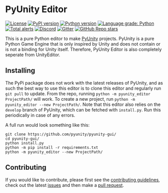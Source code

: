 # PyUnity Editor

[![License](https://img.shields.io/pypi/l/pyunity-editor.svg?logo=python&logoColor=FBE072)](https://github.com/pyunity/pyunity-gui/blob/master/LICENSE)
[![PyPI version](https://img.shields.io/pypi/v/pyunity-editor.svg?logo=python&logoColor=FBE072)](https://pypi.python.org/pypi/pyunity-gui)
[![Python version](https://img.shields.io/pypi/pyversions/pyunity-editor.svg?logo=python&logoColor=FBE072)](https://pypi.python.org/pypi/pyunity-gui)
[![Language grade: Python](https://img.shields.io/lgtm/grade/python/g/pyunity/pyunity-gui.svg?logo=lgtm)](https://lgtm.com/projects/g/pyunity/pyunity-gui/context:python)
[![Total alerts](https://img.shields.io/lgtm/alerts/g/pyunity/pyunity-gui.svg?logo=lgtm&logoWidth=18)](https://lgtm.com/projects/g/pyunity/pyunity-gui/alerts/)
[![Discord](https://img.shields.io/discord/835911328693616680?logo=discord&label=discord)](https://discord.gg/zTn48BEbF9)
[![Gitter](https://badges.gitter.im/pyunity/community.svg)](https://gitter.im/pyunity/community?utm_source=badge&utm_medium=badge&utm_campaign=pr-badge)
[![GitHub Repo stars](https://img.shields.io/github/stars/pyunity/pyunity-gui?logo=github)](https://github.com/pyunity/pyunity-gui/stargazers)

This is a pure Python editor to make [PyUnity](https://github.com/pyunity/pyunity) projects.
PyUnity is a pure Python Game Engine that is only inspired by Unity and does not contain or is not a binding for Unity itself.
Therefore, PyUnity Editor is also completely seperate from UnityEditor.

## Installing

The PyPi package does not work with the latest releases of PyUnity, and as such the best way
to use this editor is to clone this editor and regularly run `git pull` to update. From the repo,
running `python -m pyunity_editor ProjectPath/` will work. To create a new project, run
`python -m pyunity_editor --new ProjectPath/`. Note that this editor also relies on the `develop` branch
of PyUnity, which can be fetched with `install.py`. Run this periodically in case of any errors.

A full run would look something like this:

```
git clone https://github.com/pyunity/pyunity-gui/
cd pyunity-gui/
python install.py
python -m pip install -r requirements.txt
python -m pyunity_editor --new ProjectPath/
```

## Contributing

If you would like to contribute, please
first see the [contributing guidelines](https://github.com/pyunity/pyunity-gui/blob/master/contributing.md),
check out the latest [issues](https://github.com/pyunity/pyunity-gui/issues)
and then make a [pull request](https://github.com/pyunity/pyunity-gui/pulls).
